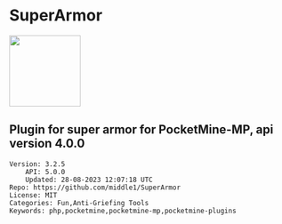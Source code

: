 # SuperArmor
<img src="https://raw.githubusercontent.com/middle1/SuperArmor/9603993560ad410bcb3e75aedd1a0e8344464275/icon.png" width="128" height="128" />

## Plugin for super armor for PocketMine-MP, api version 4.0.0
```properties
Version: 3.2.5
    API: 5.0.0
    Updated: 28-08-2023 12:07:18 UTC
Repo: https://github.com/middle1/SuperArmor
License: MIT
Categories: Fun,Anti-Griefing Tools
Keywords: php,pocketmine,pocketmine-mp,pocketmine-plugins
```